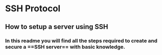 # **SSH Protocol**
## How to setup a server using SSH
### In this readme you will find all the steps required to create and secure a ==SSH server== with basic knowledge.


